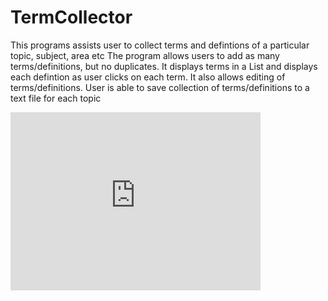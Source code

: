# TermCollector
This programs assists user to collect terms and defintions of a particular topic, subject, area etc
The program allows users to add as many terms/definitions, but no duplicates.
It displays terms in a List and displays each defintion as user clicks on each term.
It also allows editing of terms/definitions.
User is able to save collection of terms/definitions to a text file for each topic

<iframe id="kaltura_player" src="https://cdnapisec.kaltura.com/p/1371761/sp/137176100/embedIframeJs/uiconf_id/39678151/partner_id/1371761?iframeembed=true&playerId=kaltura_player&entry_id=1_v9s4cqwu&flashvars[streamerType]=auto&amp;flashvars[localizationCode]=en&amp;flashvars[leadWithHTML5]=true&amp;flashvars[sideBarContainer.plugin]=true&amp;flashvars[sideBarContainer.position]=left&amp;flashvars[sideBarContainer.clickToClose]=true&amp;flashvars[chapters.plugin]=true&amp;flashvars[chapters.layout]=vertical&amp;flashvars[chapters.thumbnailRotator]=false&amp;flashvars[streamSelector.plugin]=true&amp;flashvars[EmbedPlayer.SpinnerTarget]=videoHolder&amp;flashvars[dualScreen.plugin]=true&amp;flashvars[Kaltura.addCrossoriginToIframe]=true&amp;&wid=1_u7gg8t2o" width="400" height="285" allowfullscreen webkitallowfullscreen mozAllowFullScreen allow="autoplay *; fullscreen *; encrypted-media *" sandbox="allow-forms allow-same-origin allow-scripts allow-top-navigation allow-pointer-lock allow-popups allow-modals allow-orientation-lock allow-popups-to-escape-sandbox allow-presentation allow-top-navigation-by-user-activation" frameborder="0" title="Kaltura Player"></iframe>

